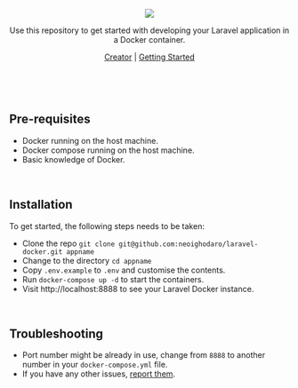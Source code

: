 <p align="center"><img src="https://cloud.githubusercontent.com/assets/807318/22915144/7659b1ce-f275-11e6-8821-21c89ceb30b5.png" /></p>
<p align="center">Use this repository to get started with developing your Laravel application in a Docker container.</p>
<p align="center"><a href="https://neoighodaro.com">Creator</a> | <a href="https://scotch.io">Getting Started</a></p>

<p>&nbsp;</p>
<p>&nbsp;</p>

## Pre-requisites
* Docker running on the host machine.
* Docker compose running on the host machine.
* Basic knowledge of Docker.

<p>&nbsp;</p>

## Installation
To get started, the following steps needs to be taken:
* Clone the repo `git clone git@github.com:neoighodaro/laravel-docker.git appname`
* Change to the directory `cd appname`
* Copy `.env.example` to `.env` and customise the contents.
* Run `docker-compose up -d` to start the containers.
* Visit http://localhost:8888 to see your Laravel Docker instance.

<p>&nbsp;</p>

## Troubleshooting
* Port number might be already in use, change from `8888` to another number in your `docker-compose.yml` file.
* If you have any other issues, [report them](/issues).